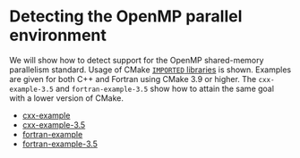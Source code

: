 # Detecting the OpenMP parallel environment

We will show how to detect support for the OpenMP shared-memory parallelism
standard. Usage of CMake [`IMPORTED` libraries](https://cmake.org/cmake/help/latest/manual/cmake-buildsystem.7.html#imported-targets) is shown. Examples are given for
both C++ and Fortran using CMake 3.9 or higher. The `cxx-example-3.5` and
`fortran-example-3.5` show how to attain the same goal with a lower version of
CMake.


- [cxx-example](cxx-example/)
- [cxx-example-3.5](cxx-example-3.5/)
- [fortran-example](fortran-example/)
- [fortran-example-3.5](fortran-example-3.5/)
